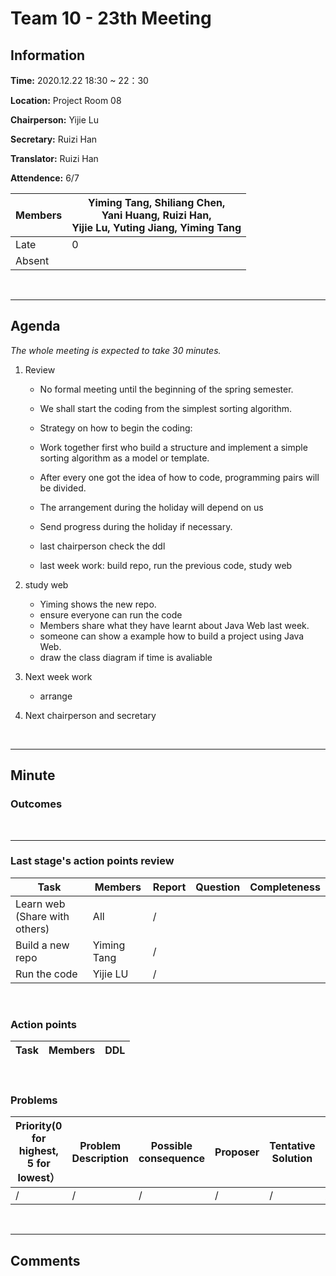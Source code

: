 # Team 10 - 23th Meeting 

## Information

**Time:** 2020.12.22 18:30 ~ 22：30

**Location:** Project Room 08

**Chairperson:** Yijie Lu

**Secretary:** Ruizi Han

**Translator:** Ruizi Han

**Attendence:** 6/7

| **Members** | **Yiming Tang, Shiliang Chen, <br>Yani Huang, Ruizi Han, <br>Yijie Lu, Yuting Jiang, Yiming Tang** |
| ----------- | ------------------------------------------------------------ |
| Late        | 0                                                            |
| Absent      |                                                              |

<br>

------

## Agenda

*The whole meeting is expected to take 30 minutes.*

1. Review
    
	
	- No formal meeting until the beginning of the spring semester.
	- We shall start the coding from the simplest sorting algorithm.
	- Strategy on how to begin the coding:
	- Work together first who build a structure and implement a simple sorting algorithm as a model or template.
	- After every one got the idea of how to code, programming pairs will be divided.
	- The arrangement during the holiday will depend on us
	- Send progress during the holiday if necessary.
	
	- last chairperson check the ddl
    - last week work: build repo, run the previous code, study web

2. study web
   - Yiming shows the new repo.
   - ensure everyone can run the code
   - Members share what they have learnt about Java Web last week.
   - someone can show a example how to build a project using Java Web.
   - draw the class diagram if time is avaliable 

3. Next week work
   - arrange
3. Next chairperson and secretary

<br>

------

## Minute

### Outcomes






<br>

-------


### Last stage's action points review

| **Task** | **Members** | **Report** | **Question** | **Completeness** |
| -------- | --------- | -------- | -------- | ---------- |
| Learn web (Share with others) | All         |/|||
| Build a new repo              | Yiming Tang |/|||
| Run the code                  | Yijie LU    |/|||


<br>

### Action points

| **Task**                      | **Members** | **DDL** |
| ----------------------------- | ----------- | ------- |


<br>

### Problems

| **Priority(0 for highest, 5 for lowest）** | **Problem Description** | **Possible consequence** | **Proposer** | **Tentative Solution** | **Expected completion time** |
| -------------------------- | ------------ | ------------ | ---------- | ---------------- | ---------------- |
| / | / | / | / | / | / |

<br>

-------

## Comments

